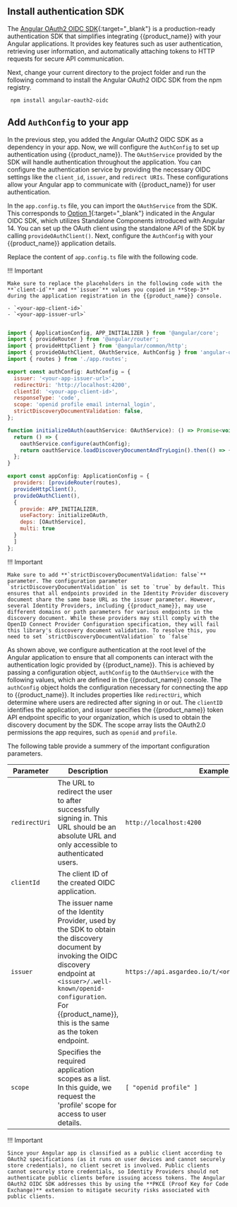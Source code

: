 

## Install authentication  SDK

The [Angular OAuth2 OIDC SDK](https://github.com/manfredsteyer/angular-oauth2-oidc/){:target="_blank"} is a production-ready authentication SDK that simplifies integrating {{product_name}} with your Angular applications. It provides key features such as user authentication, retrieving user information, and automatically attaching tokens to HTTP requests for secure API communication. 

Next, change your current directory to the project folder and run the following command to install the Angular OAuth2 OIDC SDK from the npm registry.

```bash
 npm install angular-oauth2-oidc

```

## Add `AuthConfig` to your app

In the previous step, you added the Angular OAuth2 OIDC SDK as a dependency in your app. Now, we will configure the `AuthConfig` to set up authentication using {{product_name}}. The `OAuthService` provided by the SDK will handle authentication throughout the application. You can configure the authentication service by providing the necessary OIDC settings like the `client_id`, `issuer`, and `redirect URIs`. These configurations allow your Angular app to communicate with {{product_name}} for user authentication.

In the `app.config.ts` file, you can import the `OAuthService` from the SDK. This corresponds to [Option 1](https://github.com/manfredsteyer/angular-oauth2-oidc?tab=readme-ov-file#option-1-standalone-apis){:target="_blank"} indicated in the Angular OIDC SDK, which utilizes Standalone Components introduced with Angular 14. You can set up the OAuth client using the standalone API of the SDK by calling `provideOAuthClient()`. Next, configure the `AuthConfig` with your {{product_name}} application details.


Replace the content of `app.config.ts` file with the following code. 

!!! Important

    Make sure to replace the placeholders in the following code with the **`client-id`** and **`issuer`** values you copied in **Step-3** during the application registration in the {{product_name}} console. 

    - `<your-app-client-id>`
    - `<your-app-issuer-url>`


```javascript title="app.config.ts"

import { ApplicationConfig, APP_INITIALIZER } from '@angular/core';
import { provideRouter } from '@angular/router';
import { provideHttpClient } from '@angular/common/http';
import { provideOAuthClient, OAuthService, AuthConfig } from 'angular-oauth2-oidc';
import { routes } from './app.routes';

export const authConfig: AuthConfig = {
  issuer: '<your-app-issuer-url>',
  redirectUri: 'http://localhost:4200',
  clientId: '<your-app-client-id>',
  responseType: 'code',
  scope: 'openid profile email internal_login',
  strictDiscoveryDocumentValidation: false,
};

function initializeOAuth(oauthService: OAuthService): () => Promise<void> {
  return () => {
    oauthService.configure(authConfig);
    return oauthService.loadDiscoveryDocumentAndTryLogin().then(() => { });
  };
}

export const appConfig: ApplicationConfig = {
  providers: [provideRouter(routes),
  provideHttpClient(),
  provideOAuthClient(),
  {
    provide: APP_INITIALIZER,
    useFactory: initializeOAuth,
    deps: [OAuthService],
    multi: true
  }
  ]
};


```

!!! Important

    Make sure to add **`strictDiscoveryDocumentValidation: false`** parameter. The configuration parameter `strictDiscoveryDocumentValidation` is set to `true` by default. This ensures that all endpoints provided in the Identity Provider discovery document share the same base URL as the issuer parameter. However, several Identity Providers, including {{product_name}}, may use different domains or path parameters for various endpoints in the discovery document. While these providers may still comply with the OpenID Connect Provider Configuration specification, they will fail this library's discovery document validation. To resolve this, you need to set `strictDiscoveryDocumentValidation` to `false`




As shown above, we configure authentication at the root level of the Angular application to ensure that all components can interact with the authentication logic provided by {{product_name}}. This is achieved by passing a configuration object, `authConfig` to the `OAuthService` with the following values, which are defined in the {{product_name}} console. The `authConfig` object holds the configuration necessary for connecting the app to {{product_name}}. It includes properties like `redirectUri`, which determine where users are redirected after signing in or out. The `clientID` identifies the application, and issuer specifies the {{product_name}} token API endpoint specific to your organization, which is used to obtain the discovery document by the SDK. The scope array lists the OAuth2.0 permissions the app requires, such as `openid` and `profile`.


The following table provide a summery of the important configuration parameters. 

| **Parameter** | **Description**                                                                                                                                                                                                                     | **Example**                                  |
|---------------|-------------------------------------------------------------------------------------------------------------------------------------------------------------------------------------------------------------------------------------|----------------------------------------------|
| `redirectUri` | The URL to redirect the user to after successfully signing in. This URL should be an absolute URL and only accessible to authenticated users.                                                                                      | `http://localhost:4200`                      |
| `clientId`    | The client ID of the created OIDC application.                                                                                                                                                                                     |                                              |
| `issuer`      | The issuer name of the Identity Provider, used by the SDK to obtain the discovery document by invoking the OIDC discovery endpoint at `<issuer>/.well-known/openid-configuration`. For {{product_name}}, this is the same as the token endpoint. | `https://api.asgardeo.io/t/<org_name>/oauth2/token` |
| `scope`       | Specifies the required application scopes as a list. In this guide, we request the 'profile' scope for access to user details.                                                                                                     | `[ "openid profile" ]`                       |

!!! Important

    Since your Angular app is classified as a public client according to OAuth2 specifications (as it runs on user devices and cannot securely store credentials), no client secret is involved. Public clients cannot securely store credentials, so Identity Providers should not authenticate public clients before issuing access tokens. The Angular OAuth2 OIDC SDK addresses this by using the **PKCE (Proof Key for Code Exchange)** extension to mitigate security risks associated with public clients.